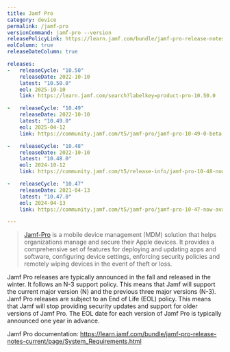 ```yaml
---
title: Jamf Pro
category: device
permalink: /jamf-pro
versionCommand: jamf-pro --version
releasePolicyLink: https://learn.jamf.com/bundle/jamf-pro-release-notes-current/page/System_Requirements.html
eolColumn: true
releaseDateColumn: true

releases:
-   releaseCycle: "10.50"
    releaseDate: 2022-10-10
    latest: "10.50.0"
    eol: 2025-10-10
    link: https://learn.jamf.com/search?labelkey=product-pro-10.50.0

-   releaseCycle: "10.49"
    releaseDate: 2022-10-10
    latest: "10.49.0"
    eol: 2025-04-12
    link: https://community.jamf.com/t5/jamf-pro/jamf-pro-10-49-0-beta-now-available/td-p/295325

-   releaseCycle: "10.48"
    releaseDate: 2022-10-10
    latest: "10.48.0"
    eol: 2024-10-12
    link: https://community.jamf.com/t5/release-info/jamf-pro-10-48-now-available/ta-p/294694

-   releaseCycle: "10.47"
    releaseDate: 2021-04-13
    latest: "10.47.0"
    eol: 2024-04-13
    link: https://community.jamf.com/t5/jamf-pro/jamf-pro-10-47-now-available/m-p/293101

---
```


> [Jamf-Pro](https://www.jamf.com/products/jamf-pro/) is a mobile device management (MDM) solution
> that helps organizations manage and secure their Apple devices. It provides a comprehensive set
> of features for deploying and updating apps and software, configuring device settings, enforcing
> security policies and remotely wiping devices in the event of theft or loss.

Jamf Pro releases are typically announced in the fall and released in the winter. It follows an N-3
support policy. This means that Jamf will support the current major version (N) and the previous
three major versions (N-3). Jamf Pro releases are subject to an End of Life (EOL) policy. This
means that Jamf will stop providing security updates and support for older versions of Jamf Pro.
The EOL date for each version of Jamf Pro is typically announced one year in advance.

Jamf Pro documentation: https://learn.jamf.com/bundle/jamf-pro-release-notes-current/page/System_Requirements.html
